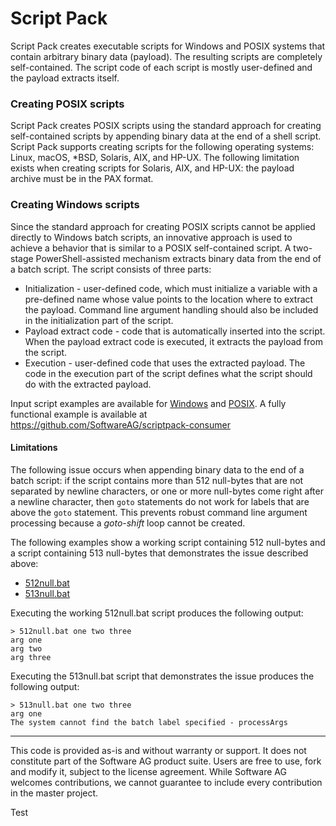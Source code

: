 # Script Pack

Script Pack creates executable scripts for Windows and POSIX systems that contain arbitrary binary data (payload). The resulting scripts are completely self-contained. The script code of each script is mostly user-defined and the payload extracts itself.

### Creating POSIX scripts
Script Pack creates POSIX scripts using the standard approach for creating self-contained scripts by appending binary data at the end of a shell script. Script Pack supports creating scripts for the following operating systems: Linux, macOS, *BSD, Solaris, AIX, and HP-UX. The following limitation exists when creating scripts for Solaris, AIX, and HP-UX: the payload archive must be in the PAX format.

### Creating Windows scripts
Since the standard approach for creating POSIX scripts cannot be applied directly to Windows batch scripts, an innovative approach is used to achieve a behavior that is similar to a POSIX self-contained script. A two-stage PowerShell-assisted mechanism extracts binary data from the end of a batch script. The script consists of three parts:
- Initialization - user-defined code, which must initialize a variable with a pre-defined name whose value points to the location where to extract the payload. Command line argument handling should also be included in the initialization part of the script.
- Payload extract code - code that is automatically inserted into the script. When the payload extract code is executed, it extracts the payload from the script.
- Execution - user-defined code that uses the extracted payload. The code in the execution part of the script defines what the script should do with the extracted payload.

Input script examples are available for [Windows](modules/scriptpack/src/main/resources/example-input-script.bat) and [POSIX](modules/scriptpack/src/main/resources/example-input-script.sh).
A fully functional example is available at <https://github.com/SoftwareAG/scriptpack-consumer>

#### Limitations
The following issue occurs when appending binary data to the end of a batch script: if the script contains more than 512 null-bytes that are not separated by newline characters, or one or more null-bytes come right after a newline character, then `goto` statements do not work for labels that are above the `goto` statement. This prevents robust command line argument processing because a *goto-shift* loop cannot be created.

The following examples show a working script containing 512 null-bytes and a script containing 513 null-bytes that demonstrates the issue described above:
- [512null.bat](modules/scriptpack/src/main/resources/512null.bat)
- [513null.bat](modules/scriptpack/src/main/resources/513null.bat)

Executing the working 512null.bat script produces the following output:
```
> 512null.bat one two three
arg one
arg two
arg three
```
Executing the 513null.bat script that demonstrates the issue produces the following output:
```
> 513null.bat one two three
arg one
The system cannot find the batch label specified - processArgs
```

***

This code is provided as-is and without warranty or support. It does not constitute part of the Software AG product suite. Users are free to use, fork and modify it, subject to the license agreement. While Software AG welcomes contributions, we cannot guarantee to include every contribution in the master project.

Test
